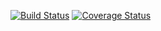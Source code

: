 [![Build Status](https://travis-ci.org/grero/CreateSpiketrains.py.svg?branch=master)](https://travis-ci.org/grero/CreateSpiketrains.py)
[![Coverage Status](https://coveralls.io/repos/github/grero/CreateSpiketrains.py/badge.svg?branch=master)](https://coveralls.io/github/grero/CreateSpiketrains.py?branch=master)
